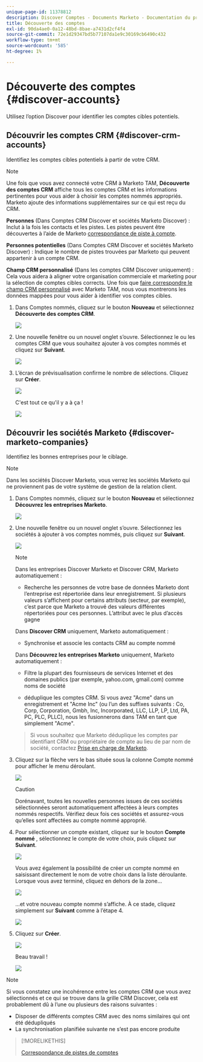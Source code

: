 ```yaml
---
unique-page-id: 11378812
description: Discover Comptes - Documents Marketo - Documentation du produit
title: Découverte des comptes
exl-id: 90da4ae0-0a12-48bd-8bae-a7431d2cf4f4
source-git-commit: 72e1d29347bd5b77107da1e9c30169cb6490c432
workflow-type: tm+mt
source-wordcount: '585'
ht-degree: 1%

---
```


# Découverte des comptes {#discover-accounts}

Utilisez l’option Discover pour identifier les comptes cibles potentiels.

## Découvrir les comptes CRM {#discover-crm-accounts}

Identifiez les comptes cibles potentiels à partir de votre CRM.

>[!NOTE]
>
>Une fois que vous avez connecté votre CRM à Marketo TAM, **Découverte des comptes CRM** affiche tous les comptes CRM et les informations pertinentes pour vous aider à choisir les comptes nommés appropriés. Marketo ajoute des informations supplémentaires sur ce qui est reçu du CRM.

**Personnes** (Dans Comptes CRM Discover et sociétés Marketo Discover) : Inclut à la fois les contacts et les pistes. Les pistes peuvent être découvertes à l’aide de Marketo [correspondance de piste à compte](/help/marketo/product-docs/target-account-management/target/named-accounts/lead-to-account-matching.md).

**Personnes potentielles** (Dans Comptes CRM Discover et sociétés Marketo Discover) : Indique le nombre de pistes trouvées par Marketo qui peuvent appartenir à un compte CRM.

**Champ CRM personnalisé** (Dans les comptes CRM Discover uniquement) : Cela vous aidera à aligner votre organisation commerciale et marketing pour la sélection de comptes cibles corrects. Une fois que [faire correspondre le champ CRM personnalisé](/help/marketo/product-docs/target-account-management/setup-tam/create-a-custom-field-for-crm-discovery.md) avec Marketo TAM, nous vous montrerons les données mappées pour vous aider à identifier vos comptes cibles.

1. Dans Comptes nommés, cliquez sur le bouton **Nouveau** et sélectionnez **Découverte des comptes CRM**.

   ![](assets/disc-crm-one.png)

1. Une nouvelle fenêtre ou un nouvel onglet s’ouvre. Sélectionnez le ou les comptes CRM que vous souhaitez ajouter à vos comptes nommés et cliquez sur **Suivant**.

   ![](assets/disc-crm-two.png)

1. L’écran de prévisualisation confirme le nombre de sélections. Cliquez sur **Créer**.

   ![](assets/disc-three.png)

   C&#39;est tout ce qu&#39;il y a à ça !

   ![](assets/disc-four.png)

## Découvrir les sociétés Marketo {#discover-marketo-companies}

Identifiez les bonnes entreprises pour le ciblage.

>[!NOTE]
>
>Dans les sociétés Discover Marketo, vous verrez les sociétés Marketo qui ne proviennent pas de votre système de gestion de la relation client.

1. Dans Comptes nommés, cliquez sur le bouton **Nouveau** et sélectionnez **Découvrez les entreprises Marketo**.

   ![](assets/one-1.png)

1. Une nouvelle fenêtre ou un nouvel onglet s’ouvre. Sélectionnez les sociétés à ajouter à vos comptes nommés, puis cliquez sur **Suivant**.

   ![](assets/disc-comp-two.png)

   >[!NOTE]
   >
   >Dans les entreprises Discover Marketo et Discover CRM, Marketo automatiquement :
   >
   >* Recherche les personnes de votre base de données Marketo dont l’entreprise est répertoriée dans leur enregistrement. Si plusieurs valeurs s’affichent pour certains attributs (secteur, par exemple), c’est parce que Marketo a trouvé des valeurs différentes répertoriées pour ces personnes. L’attribut avec le plus d’accès gagne
   >
   >Dans **Discover CRM** uniquement, Marketo automatiquement :
   >
   >* Synchronise et associe les contacts CRM au compte nommé
   >
   >Dans **Découvrez les entreprises Marketo** uniquement, Marketo automatiquement :
   >
   >* Filtre la plupart des fournisseurs de services Internet et des domaines publics (par exemple, yahoo.com, gmail.com) comme noms de société
   >
   >* déduplique les comptes CRM. Si vous avez &quot;Acme&quot; dans un enregistrement et &quot;Acme Inc&quot; (ou l’un des suffixes suivants : Co, Corp, Corporation, Gmbh, Inc, Incorporated, LLC, LLP, LP, Ltd, PA, PC, PLC, PLLC), nous les fusionnerons dans TAM en tant que simplement &quot;Acme&quot;.

   >
   >Si vous souhaitez que Marketo déduplique les comptes par identifiant CRM ou propriétaire de compte au lieu de par nom de société, contactez [Prise en charge de Marketo](https://nation.marketo.com/t5/Support/ct-p/Support).

1. Cliquez sur la flèche vers le bas située sous la colonne Compte nommé pour afficher le menu déroulant.

   ![](assets/disc-comp-three.png)

   >[!CAUTION]
   >
   >Dorénavant, toutes les nouvelles personnes issues de ces sociétés sélectionnées seront automatiquement affectées à leurs comptes nommés respectifs. Vérifiez deux fois ces sociétés et assurez-vous qu’elles sont affectées au compte nommé approprié.

1. Pour sélectionner un compte existant, cliquez sur le bouton **Compte nommé** , sélectionnez le compte de votre choix, puis cliquez sur **Suivant**.

   ![](assets/disc-comp-four.png)

   Vous avez également la possibilité de créer un compte nommé en saisissant directement le nom de votre choix dans la liste déroulante. Lorsque vous avez terminé, cliquez en dehors de la zone...

   ![](assets/disc-comp-five.png)

   ...et votre nouveau compte nommé s’affiche. À ce stade, cliquez simplement sur **Suivant** comme à l’étape 4.

   ![](assets/disc-comp-six.png)

1. Cliquez sur **Créer**.

   ![](assets/disc-comp-seven.png)

   Beau travail !

   ![](assets/disc-co-six.png)

>[!NOTE]
>
>Si vous constatez une incohérence entre les comptes CRM que vous avez sélectionnés et ce qui se trouve dans la grille CRM Discover, cela est probablement dû à l’une ou plusieurs des raisons suivantes :
>
>* Disposer de différents comptes CRM avec des noms similaires qui ont été dédupliqués
>* La synchronisation planifiée suivante ne s’est pas encore produite


>[!MORELIKETHIS]
>
>[Correspondance de pistes de comptes](/help/marketo/product-docs/target-account-management/target/named-accounts/lead-to-account-matching.md)
